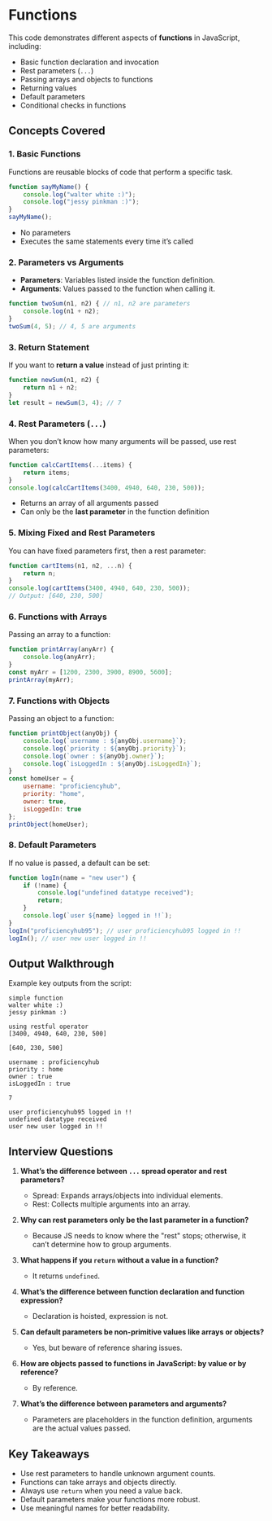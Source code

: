 # Functions 

This code demonstrates different aspects of **functions** in JavaScript, including:

- Basic function declaration and invocation
- Rest parameters (`...`)
- Passing arrays and objects to functions
- Returning values
- Default parameters
- Conditional checks in functions

## Concepts Covered

### 1. **Basic Functions**
Functions are reusable blocks of code that perform a specific task.

```javascript
function sayMyName() {
    console.log("walter white :)");
    console.log("jessy pinkman :)");
}
sayMyName();
```
- No parameters
- Executes the same statements every time it’s called

### 2. **Parameters vs Arguments**
- **Parameters**: Variables listed inside the function definition.
- **Arguments**: Values passed to the function when calling it.

```javascript
function twoSum(n1, n2) { // n1, n2 are parameters
    console.log(n1 + n2);
}
twoSum(4, 5); // 4, 5 are arguments
```

### 3. **Return Statement**
If you want to **return a value** instead of just printing it:

```javascript
function newSum(n1, n2) {
    return n1 + n2;
}
let result = newSum(3, 4); // 7
```

### 4. **Rest Parameters (`...`)**
When you don’t know how many arguments will be passed, use rest parameters:

```javascript
function calcCartItems(...items) {
    return items;
}
console.log(calcCartItems(3400, 4940, 640, 230, 500));
```
- Returns an array of all arguments passed
- Can only be the **last parameter** in the function definition

### 5. **Mixing Fixed and Rest Parameters**
You can have fixed parameters first, then a rest parameter:

```javascript
function cartItems(n1, n2, ...n) {
    return n;
}
console.log(cartItems(3400, 4940, 640, 230, 500));
// Output: [640, 230, 500]
```

### 6. **Functions with Arrays**
Passing an array to a function:

```javascript
function printArray(anyArr) {
    console.log(anyArr);
}
const myArr = [1200, 2300, 3900, 8900, 5600];
printArray(myArr);
```

### 7. **Functions with Objects**
Passing an object to a function:

```javascript
function printObject(anyObj) {
    console.log(`username : ${anyObj.username}`);
    console.log(`priority : ${anyObj.priority}`);
    console.log(`owner : ${anyObj.owner}`);
    console.log(`isLoggedIn : ${anyObj.isLoggedIn}`);
}
const homeUser = {
    username: "proficiencyhub",
    priority: "home",
    owner: true,
    isLoggedIn: true
};
printObject(homeUser);
```

### 8. **Default Parameters**
If no value is passed, a default can be set:

```javascript
function logIn(name = "new user") {
    if (!name) {
        console.log("undefined datatype received");
        return;
    }
    console.log(`user ${name} logged in !!`);
}
logIn("proficiencyhub95"); // user proficiencyhub95 logged in !!
logIn(); // user new user logged in !!
```

## Output Walkthrough

Example key outputs from the script:
```
simple function
walter white :)
jessy pinkman :)

using restful operator
[3400, 4940, 640, 230, 500]

[640, 230, 500]

username : proficiencyhub
priority : home
owner : true
isLoggedIn : true

7

user proficiencyhub95 logged in !!
undefined datatype received
user new user logged in !!
```

## Interview Questions

1. **What’s the difference between `...` spread operator and rest parameters?**
   - Spread: Expands arrays/objects into individual elements.
   - Rest: Collects multiple arguments into an array.

2. **Why can rest parameters only be the last parameter in a function?**
   - Because JS needs to know where the "rest" stops; otherwise, it can’t determine how to group arguments.

3. **What happens if you `return` without a value in a function?**
   - It returns `undefined`.

4. **What’s the difference between function declaration and function expression?**
   - Declaration is hoisted, expression is not.

5. **Can default parameters be non-primitive values like arrays or objects?**
   - Yes, but beware of reference sharing issues.

6. **How are objects passed to functions in JavaScript: by value or by reference?**
   - By reference.

7. **What’s the difference between parameters and arguments?**
   - Parameters are placeholders in the function definition, arguments are the actual values passed.

## Key Takeaways
- Use rest parameters to handle unknown argument counts.
- Functions can take arrays and objects directly.
- Always use `return` when you need a value back.
- Default parameters make your functions more robust.
- Use meaningful names for better readability.